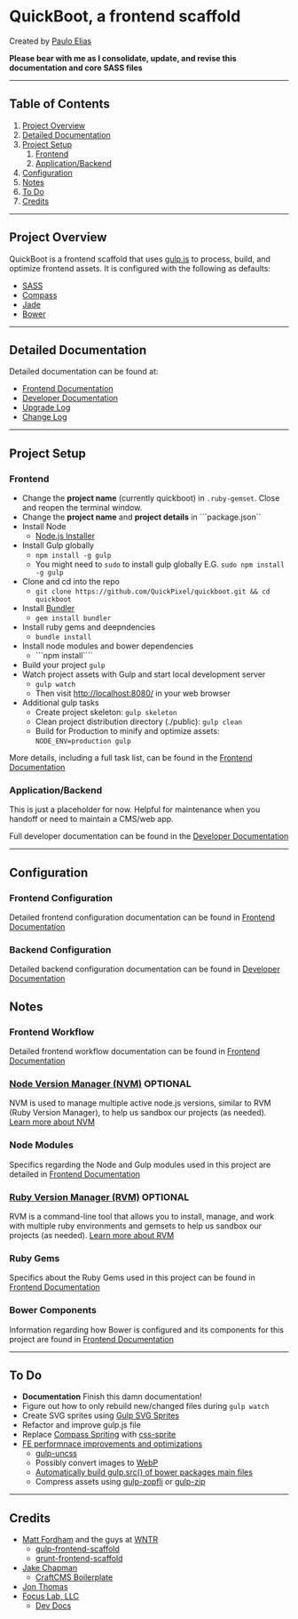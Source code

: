 # QuickBoot, a frontend scaffold

Created by [Paulo Elias](https://twitter.com/pauloelias)

**Please bear with me as I consolidate, update, and revise this documentation and core SASS files**

---

## Table of Contents

1. [Project Overview](#overview)
2. [Detailed Documentation](documentation)
3. [Project Setup](#project-setup)
    1. [Frontend](#frontend)
    2. [Application/Backend](#backend)
4. [Configuration](#configuration)
5. [Notes](#notes)
6. [To Do](#todo)
7. [Credits](#credits)

---

## <a name="overview"></a> Project Overview

QuickBoot is a frontend scaffold that uses [gulp.js](http://gulpjs.com/) to process, build, and optimize frontend assets. It is configured with the following as defaults:

* [SASS](http://sass-lang.com/)
* [Compass](http://compass-style.org/)
* [Jade](http://jade-lang.com/)
* [Bower](http://bower.io/)

---

## <a name="documentation"></a> Detailed Documentation

Detailed documentation can be found at:

* [Frontend Documentation](./docs/frontend.md)
* [Developer Documentation](./docs/developer.md)
* [Upgrade Log](./docs/upgrade_log.md)
* [Change Log](./docs/change_log.md)

---

## <a name="project-setup"></a> Project Setup

### <a name="frontend"></a> Frontend

* Change the **project name** (currently quickboot) in ```.ruby-gemset```. Close and reopen the terminal window.
* Change the **project name** and **project details** in ```package.json``
* Install Node
    * [Node.js Installer](http://nodejs.org/)
* Install Gulp globally
    * ```npm install -g gulp```
    * You might need to ```sudo``` to install gulp globally E.G. ```sudo npm install -g gulp```
* Clone and cd into the repo
    * ```git clone https://github.com/QuickPixel/quickboot.git && cd quickboot```
* Install [Bundler](http://bundler.io/)
	*  ```gem install bundler```
* Install ruby gems and  deepndencies
    * ```bundle install```
* Install node modules and bower dependencies
    * ```npm install````
* Build your project ```gulp```
* Watch project assets with Gulp and start local development server
	* ```gulp watch```
	* Then visit [http://localhost:8080/](http://localhost:8080/) in your web browser
* Additional gulp tasks
  * Create project skeleton: ```gulp skeleton```
  * Clean project distribution directory (./public): ```gulp clean```
  * Build for Production to minify and optimize assets: ```NODE_ENV=production gulp```

More details, including a full task list, can be found in the [Frontend Documentation](./docs/frontend.md)

### <a name="backend"></a> Application/Backend

This is just a placeholder for now. Helpful for maintenance when you handoff or need to maintain a CMS/web app.

Full developer documentation can be found in the [Developer Documentation](./docs/developer.md)

---

## <a name="configuration"></a> Configuration

### Frontend Configuration

Detailed frontend configuration documentation can be found in [Frontend Documentation](./docs/frontend.md#configuration)

### Backend Configuration

Detailed backend configuration documentation can be found in [Developer Documentation](./docs/developer#configuration)

## <a name="notes"></a> Notes

### Frontend Workflow

Detailed frontend workflow documentation can be found in [Frontend Documentation](./docs/frontend.md#workflow)

### [Node Version Manager (NVM)](https://github.com/creationix/nvm) OPTIONAL

NVM is used to manage multiple active node.js versions, similar to RVM (Ruby Version Manager), to help us sandbox our projects (as needed). [Learn more about NVM](https://github.com/creationix/nvm)

### Node Modules

Specifics regarding the Node and Gulp modules used in this project are detailed in [Frontend Documentation](./docs/frontend.md#node-modules)

### [Ruby Version Manager (RVM)](https://rvm.io/) OPTIONAL

RVM is a command-line tool that allows you to install, manage, and work with multiple ruby environments and gemsets to help us sandbox our projects (as needed). [Learn more about RVM](https://rvm.io/)

### Ruby Gems

Specifics about the Ruby Gems used in this project can be found in [Frontend Documentation](./docs/frontend.md#gems)

### Bower Components

Information regarding how Bower is configured and its components for this project are found in [Frontend Documentation](./docs/frontend.md#bower)

---

## <a name="todo"></a> To Do

* **Documentation** Finish this damn documentation!
* Figure out how to only rebuild new/changed files during ```gulp watch```
* Create SVG sprites using [Gulp SVG Sprites](https://github.com/shakyShane/gulp-svg-sprites)
* Refactor and improve gulp.js file
* Replace [Compass Spriting](http://compass-style.org/help/tutorials/spriting/) with [css-sprite](https://github.com/aslansky/css-sprite)
* [FE performnace improvements and optimizations](http://yeoman.io/blog/performance-optimization.html)
	* [gulp-uncss](https://github.com/ben-eb/gulp-uncss)
	* Possibly convert images to [WebP](https://github.com/sindresorhus/gulp-webp)
	 * [Automatically build gulp.src() of bower packages main files](https://github.com/ck86/gulp-bower-files)
	 * Compress assets using [gulp-zopfli](https://github.com/romeovs/gulp-zopfli) or [gulp-zip](https://github.com/sindresorhus/gulp-zip)

---

## <a name="credits"></a> Credits

* [Matt Fordham](http://www.matthewfordham.com/) and the guys at [WNTR](http://www.wintr.us/)
	* [gulp-frontend-scaffold](https://github.com/WINTR/gulp-frontend-scaffold/)
	* [grunt-frontend-scaffold](https://github.com/WINTR/grunt-frontend-scaffold)
* [Jake Chapman](http://imjakechapman.com/)
	* [CraftCMS Boilerplate](https://github.com/imjakechapman/CraftCMS-Boilerplate)
* [Jon Thomas](https://github.com/wjthomas9)
* [Focus Lab, LLC](http://focuslabllc.com/)
	* [Dev Docs](https://github.com/focuslabllc/dev_docs.ee_addon)